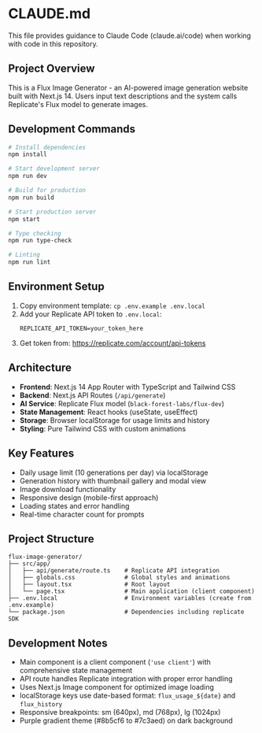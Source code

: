 # CLAUDE.md

This file provides guidance to Claude Code (claude.ai/code) when working with code in this repository.

## Project Overview

This is a Flux Image Generator - an AI-powered image generation website built with Next.js 14. Users input text descriptions and the system calls Replicate's Flux model to generate images.

## Development Commands

```bash
# Install dependencies
npm install

# Start development server
npm run dev

# Build for production
npm run build

# Start production server
npm start

# Type checking
npm run type-check

# Linting
npm run lint
```

## Environment Setup

1. Copy environment template: `cp .env.example .env.local`
2. Add your Replicate API token to `.env.local`:
   ```
   REPLICATE_API_TOKEN=your_token_here
   ```
3. Get token from: https://replicate.com/account/api-tokens

## Architecture

- **Frontend**: Next.js 14 App Router with TypeScript and Tailwind CSS
- **Backend**: Next.js API Routes (`/api/generate`)
- **AI Service**: Replicate Flux model (`black-forest-labs/flux-dev`)
- **State Management**: React hooks (useState, useEffect)
- **Storage**: Browser localStorage for usage limits and history
- **Styling**: Pure Tailwind CSS with custom animations

## Key Features

- Daily usage limit (10 generations per day) via localStorage
- Generation history with thumbnail gallery and modal view
- Image download functionality
- Responsive design (mobile-first approach)
- Loading states and error handling
- Real-time character count for prompts

## Project Structure

```
flux-image-generator/
├── src/app/
│   ├── api/generate/route.ts    # Replicate API integration
│   ├── globals.css              # Global styles and animations
│   ├── layout.tsx               # Root layout
│   └── page.tsx                 # Main application (client component)
├── .env.local                   # Environment variables (create from .env.example)
└── package.json                 # Dependencies including replicate SDK
```

## Development Notes

- Main component is a client component (`'use client'`) with comprehensive state management
- API route handles Replicate integration with proper error handling
- Uses Next.js Image component for optimized image loading
- localStorage keys use date-based format: `flux_usage_${date}` and `flux_history`
- Responsive breakpoints: sm (640px), md (768px), lg (1024px)
- Purple gradient theme (#8b5cf6 to #7c3aed) on dark background